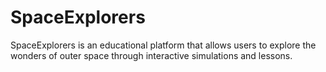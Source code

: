 # SpaceExplorers
SpaceExplorers is an educational platform that allows users to explore the wonders of outer space through interactive simulations and lessons.
